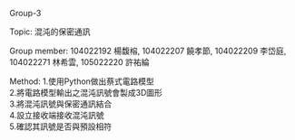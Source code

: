 Group-3

Topic: 
混沌的保密通訊

Group member: 
104022192 楊馥榕, 104022207 饒孝節, 104022209 李岱庭, 104022271 林希雲, 105022220 許祐綸

Method:
1.使用Python做出蔡式電路模型   
2.將電路模型輸出之混沌訊號會製成3D圖形   
3.將混沌訊號與保密通訊結合   
4.設立接收端接收混沌訊號   
5.確認其訊號是否與預設相符   
